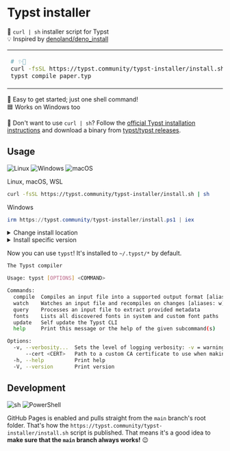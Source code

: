 # Typst installer

🤖 `curl | sh` installer script for Typst \
💡 Inspired by [denoland/deno_install]

<table align=center><td>

```sh
# ✨🚀
curl -fsSL https://typst.community/typst-installer/install.sh | sh
typst compile paper.typ
```

</table>

🚀 Easy to get started; just one shell command! \
🟦 Works on Windows too

👀 Don't want to use `curl | sh`? Follow the [official Typst installation
instructions] and download a binary from [typst/typst releases].

## Usage

![Linux](https://img.shields.io/static/v1?style=for-the-badge&message=Linux&color=222222&logo=Linux&logoColor=FCC624&label=)
![Windows](https://img.shields.io/static/v1?style=for-the-badge&message=Windows&color=0078D4&logo=Windows&logoColor=FFFFFF&label=)
![macOS](https://img.shields.io/static/v1?style=for-the-badge&message=macOS&color=000000&logo=macOS&logoColor=FFFFFF&label=)

Linux, macOS, WSL

```sh
curl -fsSL https://typst.community/typst-installer/install.sh | sh
```

Windows

```ps1
irm https://typst.community/typst-installer/install.ps1 | iex
```

<details><summary>Change install location</summary>

Linux, macOS, WSL

```sh
export typst-installer="/usr/local"
curl -fsSL https://typst.community/typst-installer/install.sh | sh
```

Windows

```ps1
$Env:TypstInstall = "C:\Program Files\typst"
irm https://typst.community/typst-installer/install.ps1 | iex
```

</details>

<details><summary>Install specific version</summary>

Linux, macOS, WSL

```sh
curl -fsSL https://typst.community/typst-installer/install.sh | sh -s 0.10.0
```

Windows

```ps1
v="0.10.0"; irm https://typst.community/typst-installer/install.ps1 | iex
```

</details>

Now you can use `typst`! It's installed to `~/.typst/*` by default.

```sh
The Typst compiler

Usage: typst [OPTIONS] <COMMAND>

Commands:
  compile  Compiles an input file into a supported output format [aliases: c]
  watch    Watches an input file and recompiles on changes [aliases: w]
  query    Processes an input file to extract provided metadata
  fonts    Lists all discovered fonts in system and custom font paths
  update   Self update the Typst CLI
  help     Print this message or the help of the given subcommand(s)

Options:
  -v, --verbosity...  Sets the level of logging verbosity: -v = warning & error, -vv = info, -vvv = debug, -vvvv = trace
      --cert <CERT>   Path to a custom CA certificate to use when making network requests [env: TYPST_CERT=]
  -h, --help          Print help
  -V, --version       Print version
```

## Development

![sh](https://img.shields.io/static/v1?style=for-the-badge&message=sh&color=4EAA25&logo=GNU+Bash&logoColor=FFFFFF&label=)
![PowerShell](https://img.shields.io/static/v1?style=for-the-badge&message=PowerShell&color=5391FE&logo=PowerShell&logoColor=FFFFFF&label=)

GitHub Pages is enabled and pulls straight from the `main` branch's root folder.
That's how the `https://typst.community/typst-installer/install.sh` script is
published. That means it's a good idea to **make sure that the `main` branch
always works!** 😉

<!-- prettier-ignore-start -->
[official Typst installation instructions]: https://github.com/typst/typst#installation
[typst/typst releases]: https://github.com/typst/typst/releases
[denoland/deno_install]: https://github.com/denoland/deno_install
<!-- prettier-ignore-end -->
